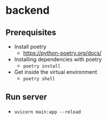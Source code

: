 # backend

## Prerequisites

- Install poetry
  - https://python-poetry.org/docs/
- Installing dependencies with poetry
  - `poetry install`
- Get inside the virtual environment
  - `poetry shell`

## Run server

- `uvicorn main:app --reload`

